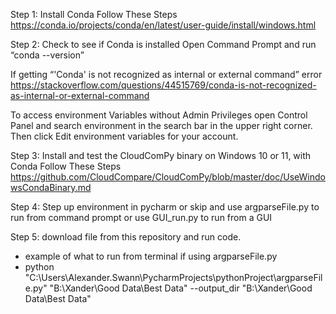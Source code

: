 Step 1: Install Conda
Follow These Steps
https://conda.io/projects/conda/en/latest/user-guide/install/windows.html 

Step 2: Check to see if Conda is installed
Open Command Prompt and run “conda --version”

If getting “'Conda' is not recognized as internal or external command” error
https://stackoverflow.com/questions/44515769/conda-is-not-recognized-as-internal-or-external-command 

To access environment Variables without Admin Privileges open Control Panel and search environment in the search bar in the upper right corner. Then click Edit environment variables for your account.

Step 3: Install and test the CloudComPy binary on Windows 10 or 11, with Conda
Follow These Steps
https://github.com/CloudCompare/CloudComPy/blob/master/doc/UseWindowsCondaBinary.md 

Step 4: Step up environment in pycharm or skip and use argparseFile.py to run from command prompt or use GUI_run.py to run from a GUI

Step 5: download file from this repository and run code.

- example of what to run from terminal if using argparseFile.py
- python "C:\Users\Alexander.Swann\PycharmProjects\pythonProject\argparseFile.py" "B:\Xander\Good Data\Best Data" --output_dir "B:\Xander\Good Data\Best Data"
